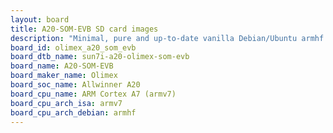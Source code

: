 ```yaml
---
layout: board
title: A20-SOM-EVB SD card images
description: "Minimal, pure and up-to-date vanilla Debian/Ubuntu armhf SD card images for A20-SOM-EVB by Olimex, SoC: Allwinner A20, CPU ISA: armv7"
board_id: olimex_a20_som_evb
board_dtb_name: sun7i-a20-olimex-som-evb
board_name: A20-SOM-EVB
board_maker_name: Olimex
board_soc_name: Allwinner A20
board_cpu_name: ARM Cortex A7 (armv7)
board_cpu_arch_isa: armv7
board_cpu_arch_debian: armhf
---
```

